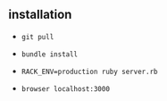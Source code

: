 ## installation

- `git pull`

- `bundle install`

- `RACK_ENV=production ruby server.rb`

- `browser localhost:3000`
